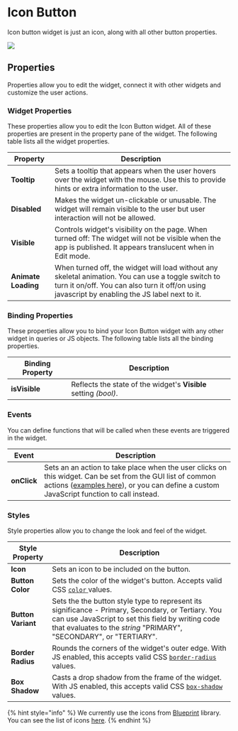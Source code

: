 # Icon Button

Icon button widget is just an icon, along with all other button properties.

![](../../.gitbook/assets/icon-button.gif)

## Properties

Properties allow you to edit the widget, connect it with other widgets and customize the user actions.

### Widget Properties

These properties allow you to edit the Icon Button widget. All of these properties are present in the property pane of the widget. The following table lists all the widget properties.

| Property            | Description                                                                                                                                                                                            |
| ------------------- | ------------------------------------------------------------------------------------------------------------------------------------------------------------------------------------------------------ |
| **Tooltip**         | Sets a tooltip that appears when the user hovers over the widget with the mouse. Use this to provide hints or extra information to the user.                                                           |
| **Disabled**        | Makes the widget un-clickable or unusable. The widget will remain visible to the user but user interaction will not be allowed.                                                                        |
| **Visible**         | Controls widget's visibility on the page. When turned off: The widget will not be visible when the app is published. It appears translucent when in Edit mode.                                         |
| **Animate Loading** | When turned off, the widget will load without any skeletal animation. You can use a toggle switch to turn it on/off. You can also turn it off/on using javascript by enabling the JS label next to it. |

### Binding Properties

These properties allow you to bind your Icon Button widget with any other widget in queries or JS objects. The following table lists all the binding properties.

| Binding Property | Description                                                      |
| ---------------- | ---------------------------------------------------------------- |
| **isVisible**    | Reflects the state of the widget's **Visible** setting _(bool)_. |

### Events



You can define functions that will be called when these events are triggered in the widget.

| Event       | Description                                                                                                                                                                                                              |
| ----------- | ------------------------------------------------------------------------------------------------------------------------------------------------------------------------------------------------------------------------ |
| **onClick** | Sets an an action to take place when the user clicks on this widget. Can be set from the GUI list of common actions ([examples here](broken-reference)), or you can define a custom JavaScript function to call instead. |

### Styles

Style properties allow you to change the look and feel of the widget.

| Style Property     | Description                                                                                                                                                                                                                    |
| ------------------ | ------------------------------------------------------------------------------------------------------------------------------------------------------------------------------------------------------------------------------ |
| **Icon**           | Sets an icon to be included on the button.                                                                                                                                                                                     |
| **Button Color**   | Sets the color of the widget's button. Accepts valid CSS [`color` ](https://developer.mozilla.org/en-US/docs/Web/CSS/color)values.                                                                                             |
| **Button Variant** | Sets the the button style type to represent its significance - Primary, Secondary, or Tertiary. You can use JavaScript to set this field by writing code that evaluates to the _string_ "PRIMARY", "SECONDARY", or "TERTIARY". |
| **Border Radius**  | Rounds the corners of the widget's outer edge. With JS enabled, this accepts valid CSS [`border-radius`](https://developer.mozilla.org/en-US/docs/Web/CSS/border-radius) values.                                               |
| **Box Shadow**     | Casts a drop shadow from the frame of the widget. With JS enabled, this accepts valid CSS [`box-shadow`](https://developer.mozilla.org/en-US/docs/Web/CSS/box-shadow) values.                                                  |

{% hint style="info" %}
We currently use the icons from [Blueprint](https://blueprintjs.com) library. You can see the list of icons [here](https://blueprintjs.com/docs/#icons).
{% endhint %}
